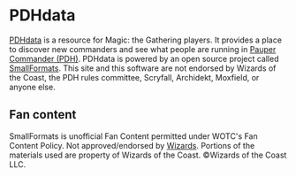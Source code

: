 # PDHdata

[PDHdata][pdhdata] is a resource for Magic: the Gathering players.
It provides a place to discover new commanders and see what people are running in [Pauper Commander (PDH)][pdhhomebase].
PDHdata is powered by an open source project called [SmallFormats][smallformats].
This site and this software are not endorsed by Wizards of the Coast, the PDH rules committee, Scryfall, Archidekt, Moxfield, or anyone else.

## Fan content

SmallFormats is unofficial Fan Content permitted under WOTC's Fan Content Policy.
Not approved/endorsed by [Wizards][wotc].
Portions of the materials used are property of Wizards of the Coast.
©Wizards of the Coast LLC.

[pdhdata]: https://pdhdata.com
[pdhhomebase]: https://www.pdhhomebase.com/
[smallformats]: https://github.com/PDHdata/SmallFormats
[wotc]: https://magic.wizards.com/

